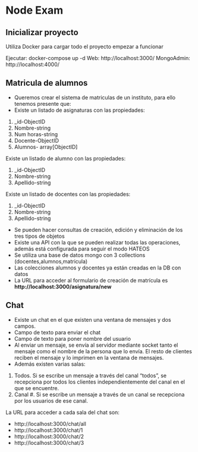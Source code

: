 # Node Exam

## Inicializar proyecto
Utiliza Docker para cargar todo el proyecto empezar a funcionar

Ejecutar: docker-compose up -d
Web: http://localhost:3000/
MongoAdmin: http://localhost:4000/


## Matricula de alumnos

- Queremos crear el sistema de matriculas de un instituto, para ello tenemos presente que:
- Existe un listado de asignaturas con las propiedades:

1. _id-ObjectID
2. Nombre-string
3. Num horas-string
4. Docente-ObjectID
5. Alumnos- array[ObjectID]

Existe un listado de alumno con las propiedades:
1. _id-ObjectID
2. Nombre-string
3. Apellido-string

Existe un listado de docentes con las propiedades:
1. _id-ObjectID
2. Nombre-string
3. Apellido-string

- Se pueden hacer consultas de creación, edición y eliminación de los tres tipos de objetos
- Existe una API con la que se pueden realizar todas las operaciones, además está configurada para seguir el modo HATEOS
- Se utiliza una base de datos mongo con 3 collections (docentes,alumnos,matricula)
- Las colecciones alumnos y docentes ya están creadas en la DB con datos
- La URL para acceder al formulario de creación de matrícula es **http://localhost:3000/asignatura/new**

## Chat

- Existe un chat en el que existen una ventana de mensajes y  dos campos.
- Campo de texto para enviar el chat
- Campo de texto para poner nombre del usuario
- Al enviar un mensaje, se envía al servidor mediante socket tanto el mensaje como el nombre de la persona que lo envía. El resto de clientes reciben el mensaje y lo imprimen en la ventana de mensajes. 
- Además existen varias salas:
1. Todos. Si se escribe un mensaje a través del canal “todos”, se recepciona por todos los clientes independientemente del canal en el que se encuentre.
2. Canal #. Si se escribe un mensaje a través de un canal se recepciona por los usuarios de ese canal. 

La URL para acceder a cada sala del chat son:
- http://localhost:3000/chat/all
- http://localhost:3000/chat/1
- http://localhost:3000/chat/2
- http://localhost:3000/chat/3
